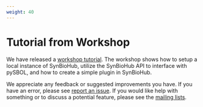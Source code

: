 ```yaml
---
weight: 40
---
```


# Tutorial from Workshop

We have released a [workshop tutorial](./Workshop-Instructions). The workshop shows how to setup a local instance of SynBioHub, utilize the SynBioHub API to interface with pySBOL, and how to create a simple plugin in SynBioHub.

We appreciate any feedback or suggested improvements you have. If you have an error, please see [report an issue](../4_get_involved/report_an_issue.md). If you would like help with something or to discuss a potential feature, please see the [mailing lists](../4_get_involved/mailing_lists.md).